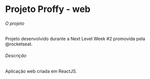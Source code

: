 # Projeto Proffy - web

###### O projeto

Projeto desenvolvido durante a Next Level Week #2 promovida pela @rocketseat.

###### Descrição

Aplicação web criada em ReactJS.